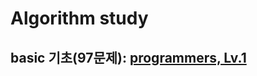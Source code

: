 # Algorithm study
## basic 기초(97문제): [programmers, Lv.1](https://school.programmers.co.kr/learn/challenges?order=recent&languages=javascript&page=1&levels=1)
